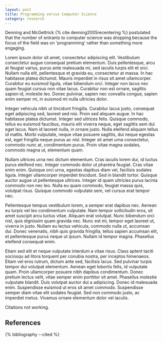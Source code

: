 ```yaml
---
layout: post
title: Programming versus Computer Science
category: research
---
```


Denning and McGettrick {% cite denning2005recentering %} postulated that the number of entrants to computer science was dropping because the focus of the field was on 'programming' rather than something more engaging.

Lorem ipsum dolor sit amet, consectetur adipiscing elit. Vestibulum consectetur augue consequat pretium elementum. Duis pellentesque, arcu at feugiat varius, purus ante malesuada mi, sed iaculis turpis elit et orci. Nullam nulla elit, pellentesque et gravida eu, consectetur at massa. In hac habitasse platea dictumst. Mauris imperdiet in risus sit amet ullamcorper. Curabitur eu euismod ligula, vitae bibendum orci. Integer non lacus nec quam feugiat cursus non vitae lacus. Curabitur non est ornare, sagittis sapien id, molestie leo. Donec pulvinar, sapien nec convallis congue, sapien enim semper mi, in euismod mi nulla ultricies dolor.

Integer vehicula nibh ut tincidunt fringilla. Curabitur lacus justo, consequat eget adipiscing sed, laoreet sed nisi. Proin sed aliquam augue. In hac habitasse platea dictumst. Integer sed ultrices felis. Quisque commodo, tellus eu euismod faucibus, mauris elit viverra neque, eget sagittis sem dui eget lacus. Nam id laoreet nulla, in ornare justo. Nulla eleifend aliquam tellus id mattis. Morbi vulputate, neque vitae posuere sagittis, dui neque egestas est, eget fringilla neque purus ac nisl. Integer sit amet urna consectetur, commodo nunc at, condimentum purus. Proin vitae magna sodales, commodo magna ut, elementum quam.

Nullam ultrices urna nec dictum elementum. Cras iaculis lorem dui, id luctus purus eleifend nec. Integer commodo dolor ut pharetra feugiat. Cras vitae enim enim. Quisque orci urna, egestas dapibus diam vel, facilisis sodales ligula. Integer ullamcorper imperdiet tincidunt. Sed in blandit tortor. Quisque auctor augue ut pellentesque ultrices. Integer id quam ultricies purus lacinia commodo non nec leo. Nulla eu quam commodo, feugiat massa quis, volutpat risus. Quisque commodo vulputate sem, vel cursus erat tempor nec.

Pellentesque tempus vestibulum lorem, a semper erat dapibus nec. Aenean eu turpis vel leo condimentum vulputate. Nam tempor sollicitudin eros, sit amet suscipit arcu luctus vitae. Aliquam erat volutpat. Nunc bibendum orci nisl, quis dignissim quam gravida nec. Nunc est mi, tempor eget laoreet ut, viverra in justo. Nullam eu lectus vehicula, commodo nulla ut, accumsan dui. Donec venenatis, nibh quis gravida fringilla, tellus sapien accumsan elit, et pellentesque purus neque ut ipsum. Nullam id tempor magna. Phasellus eleifend consequat enim.

Etiam sed elit et neque vulputate interdum a vitae risus. Class aptent taciti sociosqu ad litora torquent per conubia nostra, per inceptos himenaeos. Etiam vel eros rutrum, dictum ante sed, facilisis lacus. Sed pulvinar turpis tempor dui volutpat elementum. Aenean eget lobortis felis, id vulputate quam. Proin ullamcorper posuere nibh dapibus condimentum. Donec pretium lectus velit, vitae semper enim porttitor sit amet. Phasellus molestie vulputate blandit. Duis volutpat auctor dui a adipiscing. Donec id malesuada enim. Suspendisse euismod ut eros sit amet commodo. Suspendisse semper diam vitae elit sodales feugiat. Sed non commodo justo, ac imperdiet metus. Vivamus ornare elementum dolor vel iaculis.

Citations not working.

## References
{% bibliography --cited %}
